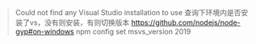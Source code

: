 >Could not find any Visual Studio installation to use
查询下环境内是否安装了vs，没有则安装，有则切换版本
https://github.com/nodejs/node-gyp#on-windows
npm config set msvs_version 2019